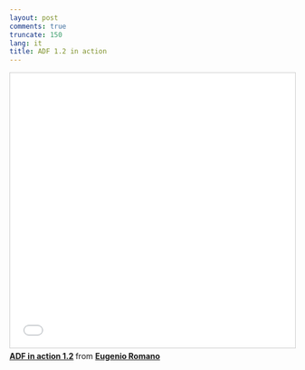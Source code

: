 ```yaml
---
layout: post
comments: true
truncate: 150
lang: it
title: ADF 1.2 in action
---
```

<iframe src="//www.slideshare.net/slideshow/embed_code/key/xfoO94xnVKhHQN" width="595" height="485" frameborder="0" marginwidth="0" marginheight="0" scrolling="no" style="border:1px solid #CCC; border-width:1px; margin-bottom:5px; max-width: 100%;" allowfullscreen> </iframe> <div style="margin-bottom:5px"> <strong> <a href="//www.slideshare.net/EugenioRomano/adf-in-action-12" title="ADF in action 1.2" target="_blank">ADF in action 1.2</a> </strong> from <strong><a target="_blank" href="//www.slideshare.net/EugenioRomano">Eugenio Romano</a></strong> </div>